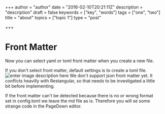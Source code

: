 +++
author = "author"
date = "2016-02-10T20:21:11Z"
description = "description"
draft = false
keywords = ["key", "words"]
tags = ["one", "two"]
title = "about"
topics = ["topic 1"]
type = "post"

+++
# Front Matter
Now you can select yaml or toml front matter when you create a new file.

If you don't select front matter, default settings is to create a toml file.
![enter image description here][1]
We don't support json front matter yet. It conflicts heavilly with Restangular, so that needs to be investigated a little bit before implementing.

If the front matter can't be detected because there is no or wrong format set in config.toml we leave the md file as is. Therefore you will se some strange code in the PageDown editor.


  [1]: /images/Mustang_monster_wall.jpg
